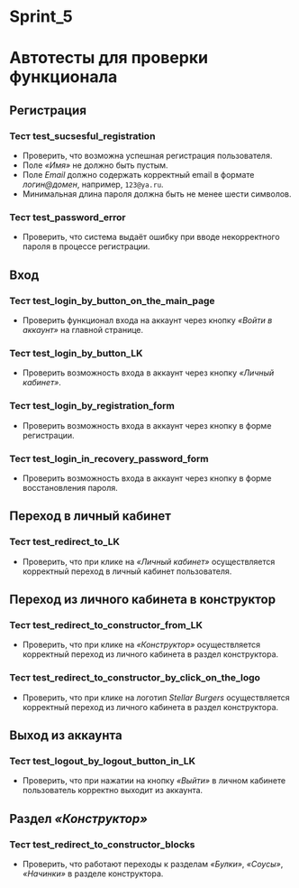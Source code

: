 # Sprint_5

# Автотесты для проверки функционала

## Регистрация

### Тест test_sucsesful_registration
- Проверить, что возможна успешная регистрация пользователя.
- Поле *«Имя»* не должно быть пустым.
- Поле *Email* должно содержать корректный email в формате *логин@домен*, например, `123@ya.ru`.
- Минимальная длина пароля должна быть не менее шести символов.

### Тест test_password_error
- Проверить, что система выдаёт ошибку при вводе некорректного пароля в процессе регистрации.

## Вход

### Тест test_login_by_button_on_the_main_page
- Проверить функционал входа на аккаунт через кнопку *«Войти в аккаунт»* на главной странице.

### Тест test_login_by_button_LK
- Проверить возможность входа в аккаунт через кнопку *«Личный кабинет»*.

### Тест test_login_by_registration_form
- Проверить возможность входа в аккаунт через кнопку в форме регистрации.

### Тест test_login_in_recovery_password_form
- Проверить возможность входа в аккаунт через кнопку в форме восстановления пароля.

## Переход в личный кабинет

### Тест test_redirect_to_LK
- Проверить, что при клике на *«Личный кабинет»* осуществляется корректный переход в личный кабинет пользователя.

## Переход из личного кабинета в конструктор

### Тест test_redirect_to_constructor_from_LK
- Проверить, что при клике на *«Конструктор»* осуществляется корректный переход из личного кабинета в раздел конструктора.

### Тест test_redirect_to_constructor_by_click_on_the_logo
- Проверить, что при клике на логотип *Stellar Burgers* осуществляется корректный переход из личного кабинета в раздел конструктора.

## Выход из аккаунта

### Тест test_logout_by_logout_button_in_LK
- Проверить, что при нажатии на кнопку *«Выйти»* в личном кабинете пользователь корректно выходит из аккаунта.

## Раздел *«Конструктор»*

### Тест test_redirect_to_constructor_blocks
- Проверить, что работают переходы к разделам *«Булки»*, *«Соусы»*, *«Начинки»* в разделе конструктора.

